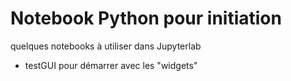 # Notebook Python pour initiation
quelques notebooks à utiliser dans Jupyterlab 
- testGUI pour démarrer avec les "widgets"
